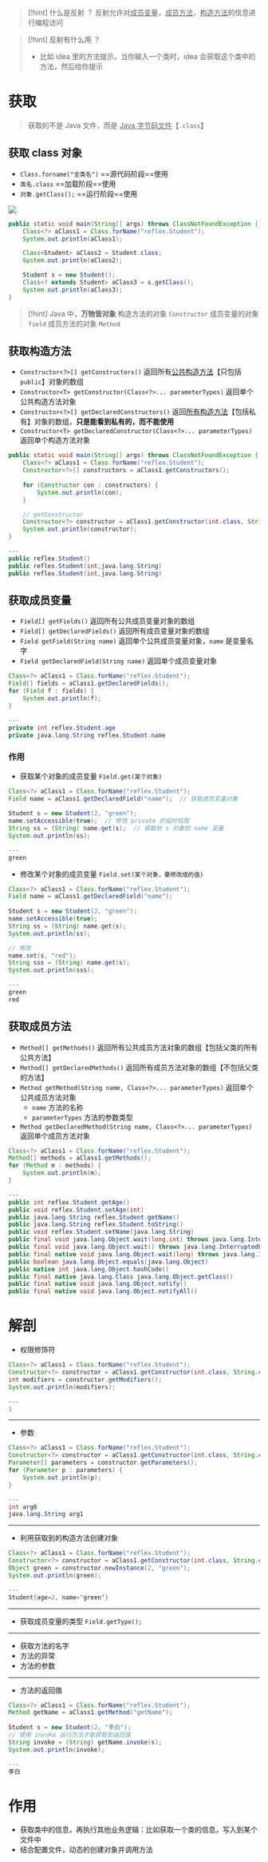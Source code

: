 >[!hint] 什么是反射 ？
>反射允许对<u>成员变量</u>，<u>成员方法</u>，<u>构造方法</u>的信息进行编程访问

>[!hint] 反射有什么用 ？
>- 比如 idea 里的方法提示，当你输入一个类时，idea 会获取这个类中的方法，然后给你提示

# 获取
>获取的不是 Java 文件，而是 <u>Java 字节码文件</u>【`.class`】

## 获取 class 对象
- `Class.forname("全类名")` ==源代码阶段==使用
- `类名.class` ==加载阶段==使用
- `对象.getClass();` ==运行阶段==使用

![](https://obsidian-1307744200.cos.ap-guangzhou.myqcloud.com/%E5%9B%BE%E7%89%87/202403251030599.png)

```java
public static void main(String[] args) throws ClassNotFoundException {
	Class<?> aClass1 = Class.forName("reflex.Student");
	System.out.println(aClass1);

	Class<Student> aClass2 = Student.class;
	System.out.println(aClass2);

	Student s = new Student();
	Class<? extends Student> aClass3 = s.getClass();
	System.out.println(aClass3);
}
```

>[!hint] Java 中，**万物皆对象**
>构造方法的对象 `Constructor`
>成员变量的对象 `field`
>成员方法的对象 `Method`

## 获取构造方法
- `Constructor<?>[] getConstructors()` 返回所有<u>公共构造方法</u>【只包括 `public`】对象的数组
- `Constructor<T> getConstructor(Class<?>... parameterTypes)` 返回单个公共构造方法对象
- `Constructor<?>[] getDeclaredConstructors()` 返回<u>所有构造方法</u>【包括私有】对象的数组，**只是能看到私有的，而不能使用**
- `Constructor<T> getDeclaredConstructor(Class<?>... parameterTypes)` 返回单个构造方法对象

```java
public static void main(String[] args) throws ClassNotFoundException {  
    Class<?> aClass1 = Class.forName("reflex.Student");  
    Constructor<?>[] constructors = aClass1.getConstructors();  
  
    for (Constructor con : constructors) {  
        System.out.println(con);  
    }  

	// getConstructor
    Constructor<?> constructor = aClass1.getConstructor(int.class, String.class);  
    System.out.println(constructor);  
}

---
public reflex.Student()
public reflex.Student(int,java.lang.String)
public reflex.Student(int,java.lang.String)
```

## 获取成员变量
- `Field[] getFields()` 返回所有公共成员变量对象的数组
- `Field[] getDeclaredFields()` 返回所有成员变量对象的数组
- `Field getField(String name)` 返回单个公共成员变量对象，`name` 是变量名字
- `Field getDeclaredField(String name)` 返回单个成员变量对象

```java
Class<?> aClass1 = Class.forName("reflex.Student");  
Field[] fields = aClass1.getDeclaredFields();  
for (Field f : fields) {  
    System.out.println(f);  
}

---
private int reflex.Student.age
private java.lang.String reflex.Student.name
```

### 作用
- 获取某个对象的成员变量 `Field.get(某个对象)`
```java
Class<?> aClass1 = Class.forName("reflex.Student");  
Field name = aClass1.getDeclaredField("name");  // 获取成员变量对象
  
Student s = new Student(2, "green");  
name.setAccessible(true);  // 修改 private 的临时权限
String ss = (String) name.get(s);  // 获取到 s 对象的 name 变量
System.out.println(ss);

---
green
```

- 修改某个对象的成员变量 `Field.set(某个对象，要修改成的值)`
```java
Class<?> aClass1 = Class.forName("reflex.Student");  
Field name = aClass1.getDeclaredField("name");  
  
Student s = new Student(2, "green");  
name.setAccessible(true);  
String ss = (String) name.get(s);  
System.out.println(ss);  

// 修改
name.set(s, "red");  
String sss = (String) name.get(s);  
System.out.println(sss);

---
green
red
```

## 获取成员方法
- `Method[] getMethods()` 返回所有公共成员方法对象的数组【包括父类的所有公共方法】
- `Method[] getDeclaredMethods()` 返回所有成员方法对象的数组【不包括父类的方法】
- `Method getMethod(String name, Class<?>... parameterTypes)` 返回单个公共成员方法对象
	- `name` 方法的名称
	- `parameterTypes` 方法的参数类型
- `Method getDeclaredMethod(String name, Class<?>... parameterTypes)` 返回单个成员方法对象

```java
Class<?> aClass1 = Class.forName("reflex.Student");  
Method[] methods = aClass1.getMethods();  
for (Method m : methods) {  
    System.out.println(m);  
}

---
public int reflex.Student.getAge()
public void reflex.Student.setAge(int)
public java.lang.String reflex.Student.getName()
public java.lang.String reflex.Student.toString()
public void reflex.Student.setName(java.lang.String)
public final void java.lang.Object.wait(long,int) throws java.lang.InterruptedException
public final void java.lang.Object.wait() throws java.lang.InterruptedException
public final native void java.lang.Object.wait(long) throws java.lang.InterruptedException
public boolean java.lang.Object.equals(java.lang.Object)
public native int java.lang.Object.hashCode()
public final native java.lang.Class java.lang.Object.getClass()
public final native void java.lang.Object.notify()
public final native void java.lang.Object.notifyAll()
```

# 解剖
- 权限修饰符
```java
Class<?> aClass1 = Class.forName("reflex.Student");  
Constructor<?> constructor = aClass1.getConstructor(int.class, String.class);  
int modifiers = constructor.getModifiers();  
System.out.println(modifiers);

---
1
```

---

- 参数
```java
Class<?> aClass1 = Class.forName("reflex.Student");  
Constructor<?> constructor = aClass1.getConstructor(int.class, String.class);  
Parameter[] parameters = constructor.getParameters();  
for (Parameter p : parameters) {  
    System.out.println(p);  
}

---
int arg0
java.lang.String arg1
```

---

- 利用获取到的构造方法创建对象
```java
Class<?> aClass1 = Class.forName("reflex.Student");  
Constructor<?> constructor = aClass1.getConstructor(int.class, String.class);  
Object green = constructor.newInstance(2, "green");  
System.out.println(green);

---
Student{age=2, name='green'}
```

---

- 获取成员变量的类型 `Field.getType();`

---

- 获取方法的名字
- 方法的异常
- 方法的参数

---

- 方法的返回值
```java
Class<?> aClass1 = Class.forName("reflex.Student");  
Method getName = aClass1.getMethod("getName");  
  
Student s = new Student(2, "李白");  
// 使用 invoke 运行方法才能获取到返回值
String invoke = (String) getName.invoke(s);  
System.out.println(invoke);

---
李白
```

# 作用
- 获取类中的信息，再执行其他业务逻辑：比如获取一个类的信息，写入到某个文件中
- 结合配置文件，动态的创建对象并调用方法



























